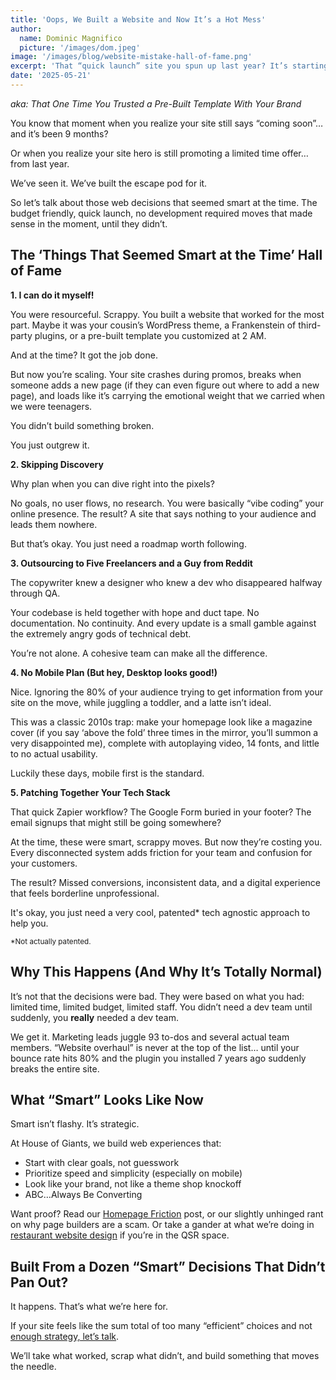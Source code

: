 ```yaml
---
title: 'Oops, We Built a Website and Now It’s a Hot Mess'
author:
  name: Dominic Magnifico
  picture: '/images/dom.jpeg'
image: '/images/blog/website-mistake-hall-of-fame.png'
excerpt: 'That “quick launch” site you spun up last year? It’s starting to crack. In this post, we walk through the most common mistakes businesses make when building websites fast—and how House of Giants helps clean them up (without judgment).'
date: '2025-05-21'
---
```


_aka: That One Time You Trusted a Pre-Built Template With Your Brand_

You know that moment when you realize your site still says “coming soon”… and it’s been 9 months?

Or when you realize your site hero is still promoting a limited time offer… from last year.

We’ve seen it. We’ve built the escape pod for it.

So let’s talk about those web decisions that seemed smart at the time. The budget friendly, quick launch, no development required moves that made sense in the moment, until they didn’t.

## The ‘Things That Seemed Smart at the Time’ Hall of Fame

**1. I can do it myself!**

You were resourceful. Scrappy. You built a website that worked for the most part. Maybe it was your cousin’s WordPress theme, a Frankenstein of third-party plugins, or a pre-built template you customized at 2 AM.

And at the time? It got the job done.

But now you’re scaling. Your site crashes during promos, breaks when someone adds a new page (if they can even figure out where to add a new page), and loads like it’s carrying the emotional weight that we carried when we were teenagers.

You didn’t build something broken.

You just outgrew it.

**2. Skipping Discovery**

Why plan when you can dive right into the pixels?

No goals, no user flows, no research. You were basically “vibe coding” your online presence. The result? A site that says nothing to your audience and leads them nowhere.

But that’s okay. You just need a roadmap worth following.

**3. Outsourcing to Five Freelancers and a Guy from Reddit**

The copywriter knew a designer who knew a dev who disappeared halfway through QA.

Your codebase is held together with hope and duct tape. No documentation. No continuity. And every update is a small gamble against the extremely angry gods of technical debt.

You’re not alone. A cohesive team can make all the difference.

**4. No Mobile Plan (But hey, Desktop looks good!)**

Nice. Ignoring the 80% of your audience trying to get information from your site on the move, while juggling a toddler, and a latte isn’t ideal.

This was a classic 2010s trap: make your homepage look like a magazine cover (if you say ‘above the fold’ three times in the mirror, you’ll summon a very disappointed me), complete with autoplaying video, 14 fonts, and little to no actual usability.

Luckily these days, mobile first is the standard.

**5. Patching Together Your Tech Stack**

That quick Zapier workflow? The Google Form buried in your footer? The email signups that might still be going somewhere?

At the time, these were smart, scrappy moves. But now they’re costing you. Every disconnected system adds friction for your team and confusion for your customers.

The result? Missed conversions, inconsistent data, and a digital experience that feels borderline unprofessional.

It's okay, you just need a very cool, patented\* tech agnostic approach to help you.

<sub>\*Not actually patented.</sub>

## Why This Happens (And Why It’s Totally Normal)

It’s not that the decisions were bad. They were based on what you had: limited time, limited budget, limited staff. You didn’t need a dev team until suddenly, you **really** needed a dev team.

We get it. Marketing leads juggle 93 to-dos and several actual team members. “Website overhaul” is never at the top of the list… until your bounce rate hits 80% and the plugin you installed 7 years ago suddenly breaks the entire site.

## What “Smart” Looks Like Now

Smart isn’t flashy. It’s strategic.

At House of Giants, we build web experiences that:

- Start with clear goals, not guesswork
- Prioritize speed and simplicity (especially on mobile)
- Look like your brand, not like a theme shop knockoff
- ABC…Always Be Converting

Want proof? Read our [Homepage Friction](https://houseofgiants.com/blog/friction-equals-lost-revenue-homepage-mistakes) post, or our slightly unhinged rant on why page builders are a scam. Or take a gander at what we’re doing in [restaurant website design](https://houseofgiants.com/restaurant-websites) if you’re in the QSR space.

## Built From a Dozen “Smart” Decisions That Didn’t Pan Out?

It happens. That’s what we’re here for.

If your site feels like the sum total of too many “efficient” choices and not [enough strategy, let’s talk](https://houseofgiants.com/contact).

We’ll take what worked, scrap what didn’t, and build something that moves the needle.
